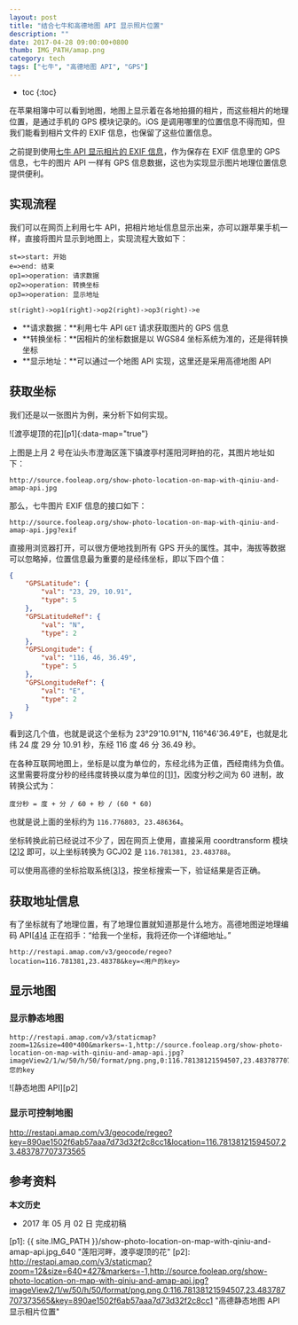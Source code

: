 ```yaml
---
layout: post
title: "结合七牛和高德地图 API 显示照片位置"
description: ""
date: 2017-04-28 09:00:00+0800
thumb: IMG_PATH/amap.png
category: tech
tags: ["七牛", "高德地图 API", "GPS"]
---
```


* toc
{:toc}

在苹果相簿中可以看到地图，地图上显示着在各地拍摄的相片，而这些相片的地理位置，是通过手机的 GPS 模块记录的。iOS 是调用哪里的位置信息不得而知，但我们能看到相片文件的 EXIF 信息，也保留了这些位置信息。

之前提到使用[七牛 API 显示相片的 EXIF 信息](/show-exif-data-of-photo.html)，作为保存在 EXIF 信息里的 GPS 信息，七牛的图片 API 一样有 GPS 信息数据，这也为实现显示图片地理位置信息提供便利。

## 实现流程

我们可以在网页上利用七牛 API，把相片地址信息显示出来，亦可以跟苹果手机一样，直接将图片显示到地图上，实现流程大致如下：

```flow
st=>start: 开始
e=>end: 结束
op1=>operation: 请求数据
op2=>operation: 转换坐标
op3=>operation: 显示地址

st(right)->op1(right)->op2(right)->op3(right)->e
```

* **请求数据：**利用七牛 API `GET` 请求获取图片的 GPS 信息
* **转换坐标：**因相片的坐标数据是以 WGS84 坐标系统为准的，还是得转换坐标
* **显示地址：**可以通过一个地图 API 实现，这里还是采用高德地图 API

## 获取坐标

我们还是以一张图片为例，来分析下如何实现。

![渡亭堤顶的花][p1]{:data-map="true"}

上图是上月 2 号在汕头市澄海区莲下镇渡亭村莲阳河畔拍的花，其图片地址如下：

    http://source.fooleap.org/show-photo-location-on-map-with-qiniu-and-amap-api.jpg

那么，七牛图片 EXIF 信息的接口如下：
    
    http://source.fooleap.org/show-photo-location-on-map-with-qiniu-and-amap-api.jpg?exif

直接用浏览器打开，可以很方便地找到所有 GPS 开头的属性。其中，海拔等数据可以忽略掉，位置信息最为重要的是经纬坐标，即以下四个值：

```json
{
    "GPSLatitude": {
        "val": "23, 29, 10.91",
        "type": 5
    },
    "GPSLatitudeRef": {
        "val": "N",
        "type": 2
    },
    "GPSLongitude": {
        "val": "116, 46, 36.49",
        "type": 5
    },
    "GPSLongitudeRef": {
        "val": "E",
        "type": 2
    }
}
```

看到这几个值，也就是说这个坐标为 23°29'10.91"N, 116°46'36.49"E，也就是北纬 24 度 29 分 10.91 秒，东经 116 度 46 分 36.49 秒。

在各种互联网地图上，坐标是以度为单位的，东经北纬为正值，西经南纬为负值。这里需要将度分秒的经纬度转换以度为单位的[[1]][1]，因度分秒之间为 60 进制，故转换公式为：

    度分秒 = 度 + 分 / 60 + 秒 / (60 * 60)

也就是说上面的坐标约为 `116.776803, 23.486364`。

坐标转换此前已经说过不少了，因在网页上使用，直接采用 coordtransform 模块[[2]][2] 即可，以上坐标转换为 GCJ02 是 `116.781381, 23.483788`。

可以使用高德的坐标拾取系统[[3]][3]，按坐标搜索一下，验证结果是否正确。

## 获取地址信息

有了坐标就有了地理位置，有了地理位置就知道那是什么地方。高德地图逆地理编码 API[[4]][4] 正在招手：“给我一个坐标，我将还你一个详细地址。”

    http://restapi.amap.com/v3/geocode/regeo?location=116.781381,23.48378&key=<用户的key>


## 显示地图

### 显示静态地图

    http://restapi.amap.com/v3/staticmap?zoom=12&size=400*400&markers=-1,http://source.fooleap.org/show-photo-location-on-map-with-qiniu-and-amap-api.jpg?imageView2/1/w/50/h/50/format/png.png,0:116.78138121594507,23.483787707373565&key=您的key

![静态地图 API][p2]

### 显示可控制地图

http://restapi.amap.com/v3/geocode/regeo?key=890ae1502f6ab57aaa7d73d32f2c8cc1&location=116.78138121594507,23.483787707373565


## 参考资料
[1]: https://zh.wikipedia.org/wiki/经纬度#.E7.B6.93.E7.B7.AF.E5.BA.A6.E8.A1.A8.E7.A4.BA.E5.8F.8A.E8.BD.89.E6.8F.9B "经纬度表示及转换"
[2]: https://github.com/wandergis/coordtransform "coordtransform 坐标转换"
[3]: http://lbs.amap.com/console/show/picker "高德地图坐标拾取"
[4]: http://lbs.amap.com/api/webservice/guide/api/georegeo/#regeo "逆地理编码 &#124; 高德地图API"
[5]: http://lbs.amap.com/api/webservice/guide/api/staticmaps "静态地图 &#124; 高德地图API"

**本文历史**

* 2017 年 05 月 02 日 完成初稿

[p1]: {{ site.IMG_PATH }}/show-photo-location-on-map-with-qiniu-and-amap-api.jpg_640 "莲阳河畔，渡亭堤顶的花"
[p2]: http://restapi.amap.com/v3/staticmap?zoom=12&size=640*427&markers=-1,http://source.fooleap.org/show-photo-location-on-map-with-qiniu-and-amap-api.jpg?imageView2/1/w/50/h/50/format/png.png,0:116.78138121594507,23.483787707373565&key=890ae1502f6ab57aaa7d73d32f2c8cc1 "高德静态地图 API 显示相片位置"
